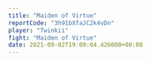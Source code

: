 ```yaml
---
title: "Maiden of Virtue"
reportCode: "3h91bXfaJC2k4vDn"
player: "Twinkii"
fight: "Maiden of Virtue"
date: 2021-09-02T19:09:04.426000+00:00
---
```

